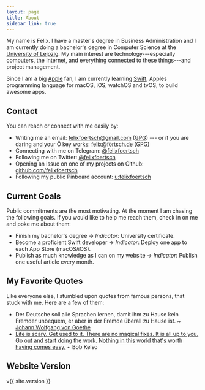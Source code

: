 ```yaml
---
layout: page
title: About
sidebar_link: true
---
```


My name is Felix. I have a master's degree in Business Administration and I am currently doing a bachelor's degree in Computer Science at the [University of Leipzig](https://uni-leipzig.de). My main interest are technology---especially computers, the Internet, and everything connected to these things---and project management.

Since I am a big [Apple](https://apple.com) fan, I am currently learning [Swift](https://swift.org), Apples programming language for macOS, iOS, watchOS and tvOS, to build awesome apps.

## Contact

You can reach or connect with me easily by:

- Writing me an email: [felixfoertsch@gmail.com](mailto:felixfoertsch@gmail.com) ([GPG](https://keys.openpgp.org/search?q=felixfoertsch%40gmail.com)) --- or if you are daring and your Ö key works: [felix@förtsch.de](mailto:felix@förtsch.de) ([GPG](https://keys.openpgp.org/search?q=felix%40f%C3%B6rtsch.de))
- Connecting with me on Telegram: [@felixfoertsch](http://telegram.me/felixfoertsch)
- Following me on Twitter: [@felixfoertsch](https://twitter.com/felixfoertsch)
- Opening an issue on one of my projects on Github: [github.com/felixfoertsch](https://github.com/felixfoertsch)
- Following my public Pinboard account: [u:felixfoertsch](https://pinboard.in/u:felixfoertsch)

## Current Goals

Public commitments are the most motivating. At the moment I am chasing the following goals. If you would like to help me reach them, check in on me and poke me about them:

- Finish my bachelor's degree → _Indicator_: University certificate.
- Become a proficient Swift developer → _Indicator_: Deploy one app to each App Store (macOS/iOS).
- Publish as much knowledge as I can on my website → _Indicator_: Publish one useful article every month.

## My Favorite Quotes

Like everyone else, I stumbled upon quotes from famous persons, that stuck with me. Here are a few of them:

- Der Deutsche soll alle Sprachen lernen, damit ihm zu Hause kein Fremder unbequem, er aber in der Fremde überall zu Hause ist. ~ [Johann Wolfgang von Goethe](https://en.wikipedia.org/wiki/Johann_Wolfgang_von_Goethe)
- [Life is scary. Get used to it. There are no magical fixes. It is all up to you. Go out and start doing the work. Nothing in this world that's worth having comes easy.](https://www.youtube.com/watch?v=89xUz9fZBXA) ~ Bob Kelso

## Website Version

<span class="badge bg-info">v{{ site.version }}</span>
